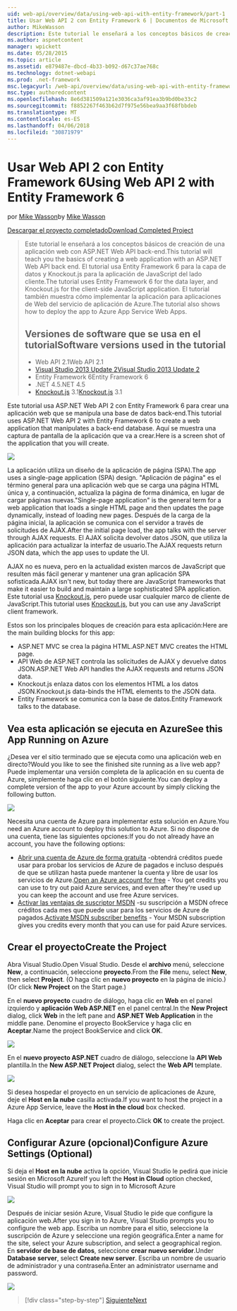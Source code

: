 ```yaml
---
uid: web-api/overview/data/using-web-api-with-entity-framework/part-1
title: Usar Web API 2 con Entity Framework 6 | Documentos de Microsoft
author: MikeWasson
description: Este tutorial le enseñará a los conceptos básicos de creación de una aplicación web con ASP.NET Web API back-end. El tutorial usa Entity Framework 6 para el diseño de datos...
ms.author: aspnetcontent
manager: wpickett
ms.date: 05/28/2015
ms.topic: article
ms.assetid: e879487e-dbcd-4b33-b092-d67c37ae768c
ms.technology: dotnet-webapi
ms.prod: .net-framework
msc.legacyurl: /web-api/overview/data/using-web-api-with-entity-framework/part-1
msc.type: authoredcontent
ms.openlocfilehash: 8e6d381509a121e3036ca3af91ea3b9bd0be33c2
ms.sourcegitcommit: f8852267f463b62d7f975e56bea9aa3f68fbbdeb
ms.translationtype: MT
ms.contentlocale: es-ES
ms.lasthandoff: 04/06/2018
ms.locfileid: "30871979"
---
```

<a name="using-web-api-2-with-entity-framework-6"></a><span data-ttu-id="6c6a8-104">Usar Web API 2 con Entity Framework 6</span><span class="sxs-lookup"><span data-stu-id="6c6a8-104">Using Web API 2 with Entity Framework 6</span></span>
====================
<span data-ttu-id="6c6a8-105">por [Mike Wasson](https://github.com/MikeWasson)</span><span class="sxs-lookup"><span data-stu-id="6c6a8-105">by [Mike Wasson](https://github.com/MikeWasson)</span></span>

[<span data-ttu-id="6c6a8-106">Descargar el proyecto completado</span><span class="sxs-lookup"><span data-stu-id="6c6a8-106">Download Completed Project</span></span>](https://github.com/MikeWasson/BookService)

> <span data-ttu-id="6c6a8-107">Este tutorial le enseñará a los conceptos básicos de creación de una aplicación web con ASP.NET Web API back-end.</span><span class="sxs-lookup"><span data-stu-id="6c6a8-107">This tutorial will teach you the basics of creating a web application with an ASP.NET Web API back end.</span></span> <span data-ttu-id="6c6a8-108">El tutorial usa Entity Framework 6 para la capa de datos y Knockout.js para la aplicación de JavaScript del lado cliente.</span><span class="sxs-lookup"><span data-stu-id="6c6a8-108">The tutorial uses Entity Framework 6 for the data layer, and Knockout.js for the client-side JavaScript application.</span></span> <span data-ttu-id="6c6a8-109">El tutorial también muestra cómo implementar la aplicación para aplicaciones de Web del servicio de aplicación de Azure.</span><span class="sxs-lookup"><span data-stu-id="6c6a8-109">The tutorial also shows how to deploy the app to Azure App Service Web Apps.</span></span>
> 
> ## <a name="software-versions-used-in-the-tutorial"></a><span data-ttu-id="6c6a8-110">Versiones de software que se usa en el tutorial</span><span class="sxs-lookup"><span data-stu-id="6c6a8-110">Software versions used in the tutorial</span></span>
> 
> 
> - <span data-ttu-id="6c6a8-111">Web API 2.1</span><span class="sxs-lookup"><span data-stu-id="6c6a8-111">Web API 2.1</span></span>
> - [<span data-ttu-id="6c6a8-112">Visual Studio 2013 Update 2</span><span class="sxs-lookup"><span data-stu-id="6c6a8-112">Visual Studio 2013 Update 2</span></span>](https://www.visualstudio.com/downloads/download-visual-studio-vs)
> - <span data-ttu-id="6c6a8-113">Entity Framework 6</span><span class="sxs-lookup"><span data-stu-id="6c6a8-113">Entity Framework 6</span></span>
> - <span data-ttu-id="6c6a8-114">.NET 4.5</span><span class="sxs-lookup"><span data-stu-id="6c6a8-114">.NET 4.5</span></span>
> - <span data-ttu-id="6c6a8-115">[Knockout.js](http://knockoutjs.com/) 3.1</span><span class="sxs-lookup"><span data-stu-id="6c6a8-115">[Knockout.js](http://knockoutjs.com/) 3.1</span></span>


<span data-ttu-id="6c6a8-116">Este tutorial usa ASP.NET Web API 2 con Entity Framework 6 para crear una aplicación web que se manipula una base de datos back-end.</span><span class="sxs-lookup"><span data-stu-id="6c6a8-116">This tutorial uses ASP.NET Web API 2 with Entity Framework 6 to create a web application that manipulates a back-end database.</span></span> <span data-ttu-id="6c6a8-117">Aquí se muestra una captura de pantalla de la aplicación que va a crear.</span><span class="sxs-lookup"><span data-stu-id="6c6a8-117">Here is a screen shot of the application that you will create.</span></span>

[![](part-1/_static/image2.png)](part-1/_static/image1.png)

<span data-ttu-id="6c6a8-118">La aplicación utiliza un diseño de la aplicación de página (SPA).</span><span class="sxs-lookup"><span data-stu-id="6c6a8-118">The app uses a single-page application (SPA) design.</span></span> <span data-ttu-id="6c6a8-119">"Aplicación de página" es el término general para una aplicación web que se carga una página HTML única y, a continuación, actualiza la página de forma dinámica, en lugar de cargar páginas nuevas.</span><span class="sxs-lookup"><span data-stu-id="6c6a8-119">"Single-page application" is the general term for a web application that loads a single HTML page and then updates the page dynamically, instead of loading new pages.</span></span> <span data-ttu-id="6c6a8-120">Después de la carga de la página inicial, la aplicación se comunica con el servidor a través de solicitudes de AJAX.</span><span class="sxs-lookup"><span data-stu-id="6c6a8-120">After the initial page load, the app talks with the server through AJAX requests.</span></span> <span data-ttu-id="6c6a8-121">El AJAX solicita devolver datos JSON, que utiliza la aplicación para actualizar la interfaz de usuario.</span><span class="sxs-lookup"><span data-stu-id="6c6a8-121">The AJAX requests return JSON data, which the app uses to update the UI.</span></span>

<span data-ttu-id="6c6a8-122">AJAX no es nueva, pero en la actualidad existen marcos de JavaScript que resulten más fácil generar y mantener una gran aplicación SPA sofisticada.</span><span class="sxs-lookup"><span data-stu-id="6c6a8-122">AJAX isn't new, but today there are JavaScript frameworks that make it easier to build and maintain a large sophisticated SPA application.</span></span> <span data-ttu-id="6c6a8-123">Este tutorial usa [Knockout.js](http://knockoutjs.com/), pero puede usar cualquier marco de cliente de JavaScript.</span><span class="sxs-lookup"><span data-stu-id="6c6a8-123">This tutorial uses [Knockout.js](http://knockoutjs.com/), but you can use any JavaScript client framework.</span></span>

<span data-ttu-id="6c6a8-124">Estos son los principales bloques de creación para esta aplicación:</span><span class="sxs-lookup"><span data-stu-id="6c6a8-124">Here are the main building blocks for this app:</span></span>

- <span data-ttu-id="6c6a8-125">ASP.NET MVC se crea la página HTML.</span><span class="sxs-lookup"><span data-stu-id="6c6a8-125">ASP.NET MVC creates the HTML page.</span></span>
- <span data-ttu-id="6c6a8-126">API Web de ASP.NET controla las solicitudes de AJAX y devuelve datos JSON.</span><span class="sxs-lookup"><span data-stu-id="6c6a8-126">ASP.NET Web API handles the AJAX requests and returns JSON data.</span></span>
- <span data-ttu-id="6c6a8-127">Knockout.js enlaza datos con los elementos HTML a los datos JSON.</span><span class="sxs-lookup"><span data-stu-id="6c6a8-127">Knockout.js data-binds the HTML elements to the JSON data.</span></span>
- <span data-ttu-id="6c6a8-128">Entity Framework se comunica con la base de datos.</span><span class="sxs-lookup"><span data-stu-id="6c6a8-128">Entity Framework talks to the database.</span></span>

## <a name="see-this-app-running-on-azure"></a><span data-ttu-id="6c6a8-129">Vea esta aplicación se ejecuta en Azure</span><span class="sxs-lookup"><span data-stu-id="6c6a8-129">See this App Running on Azure</span></span>

<span data-ttu-id="6c6a8-130">¿Desea ver el sitio terminado que se ejecuta como una aplicación web en directo?</span><span class="sxs-lookup"><span data-stu-id="6c6a8-130">Would you like to see the finished site running as a live web app?</span></span> <span data-ttu-id="6c6a8-131">Puede implementar una versión completa de la aplicación en su cuenta de Azure, simplemente haga clic en el botón siguiente.</span><span class="sxs-lookup"><span data-stu-id="6c6a8-131">You can deploy a complete version of the app to your Azure account by simply clicking the following button.</span></span>

[![](http://azuredeploy.net/deploybutton.png)](https://azuredeploy.net/?WT.mc_id=deploy_azure_aspnet&repository=https://github.com/tfitzmac/BookService)

<span data-ttu-id="6c6a8-132">Necesita una cuenta de Azure para implementar esta solución en Azure.</span><span class="sxs-lookup"><span data-stu-id="6c6a8-132">You need an Azure account to deploy this solution to Azure.</span></span> <span data-ttu-id="6c6a8-133">Si no dispone de una cuenta, tiene las siguientes opciones:</span><span class="sxs-lookup"><span data-stu-id="6c6a8-133">If you do not already have an account, you have the following options:</span></span>

- <span data-ttu-id="6c6a8-134">[Abrir una cuenta de Azure de forma gratuita](https://azure.microsoft.com/pricing/free-trial/?WT.mc_id=A443DD604) -obtendrá créditos puede usar para probar los servicios de Azure de pagados e incluso después de que se utilizan hasta puede mantener la cuenta y libre de usar los servicios de Azure.</span><span class="sxs-lookup"><span data-stu-id="6c6a8-134">[Open an Azure account for free](https://azure.microsoft.com/pricing/free-trial/?WT.mc_id=A443DD604) - You get credits you can use to try out paid Azure services, and even after they're used up you can keep the account and use free Azure services.</span></span>
- <span data-ttu-id="6c6a8-135">[Activar las ventajas de suscriptor MSDN](https://azure.microsoft.com/pricing/member-offers/msdn-benefits-details/?WT.mc_id=A443DD604) -su suscripción a MSDN ofrece créditos cada mes que puede usar para los servicios de Azure de pagados.</span><span class="sxs-lookup"><span data-stu-id="6c6a8-135">[Activate MSDN subscriber benefits](https://azure.microsoft.com/pricing/member-offers/msdn-benefits-details/?WT.mc_id=A443DD604) - Your MSDN subscription gives you credits every month that you can use for paid Azure services.</span></span>

## <a name="create-the-project"></a><span data-ttu-id="6c6a8-136">Crear el proyecto</span><span class="sxs-lookup"><span data-stu-id="6c6a8-136">Create the Project</span></span>

<span data-ttu-id="6c6a8-137">Abra Visual Studio.</span><span class="sxs-lookup"><span data-stu-id="6c6a8-137">Open Visual Studio.</span></span> <span data-ttu-id="6c6a8-138">Desde el **archivo** menú, seleccione **New**, a continuación, seleccione **proyecto**.</span><span class="sxs-lookup"><span data-stu-id="6c6a8-138">From the **File** menu, select **New**, then select **Project**.</span></span> <span data-ttu-id="6c6a8-139">(O haga clic en **nuevo proyecto** en la página de inicio.)</span><span class="sxs-lookup"><span data-stu-id="6c6a8-139">(Or click **New Project** on the Start page.)</span></span>

<span data-ttu-id="6c6a8-140">En el **nuevo proyecto** cuadro de diálogo, haga clic en **Web** en el panel izquierdo y **aplicación Web ASP.NET** en el panel central.</span><span class="sxs-lookup"><span data-stu-id="6c6a8-140">In the **New Project** dialog, click **Web** in the left pane and **ASP.NET Web Application** in the middle pane.</span></span> <span data-ttu-id="6c6a8-141">Denomine el proyecto BookService y haga clic en **Aceptar**.</span><span class="sxs-lookup"><span data-stu-id="6c6a8-141">Name the project BookService and click **OK**.</span></span>

[![](part-1/_static/image4.png)](part-1/_static/image3.png)

<span data-ttu-id="6c6a8-142">En el **nuevo proyecto ASP.NET** cuadro de diálogo, seleccione la **API Web** plantilla.</span><span class="sxs-lookup"><span data-stu-id="6c6a8-142">In the **New ASP.NET Project** dialog, select the **Web API** template.</span></span>

[![](part-1/_static/image6.png)](part-1/_static/image5.png)

<span data-ttu-id="6c6a8-143">Si desea hospedar el proyecto en un servicio de aplicaciones de Azure, deje el **Host en la nube** casilla activada.</span><span class="sxs-lookup"><span data-stu-id="6c6a8-143">If you want to host the project in a Azure App Service, leave the **Host in the cloud** box checked.</span></span>

<span data-ttu-id="6c6a8-144">Haga clic en **Aceptar** para crear el proyecto.</span><span class="sxs-lookup"><span data-stu-id="6c6a8-144">Click **OK** to create the project.</span></span>

## <a name="configure-azure-settings-optional"></a><span data-ttu-id="6c6a8-145">Configurar Azure (opcional)</span><span class="sxs-lookup"><span data-stu-id="6c6a8-145">Configure Azure Settings (Optional)</span></span>

<span data-ttu-id="6c6a8-146">Si deja el **Host en la nube** activa la opción, Visual Studio le pedirá que inicie sesión en Microsoft Azure</span><span class="sxs-lookup"><span data-stu-id="6c6a8-146">If you left the **Host in Cloud** option checked, Visual Studio will prompt you to sign in to Microsoft Azure</span></span>

[![](part-1/_static/image8.png)](part-1/_static/image7.png)

<span data-ttu-id="6c6a8-147">Después de iniciar sesión Azure, Visual Studio le pide que configure la aplicación web.</span><span class="sxs-lookup"><span data-stu-id="6c6a8-147">After you sign in to Azure, Visual Studio prompts you to configure the web app.</span></span> <span data-ttu-id="6c6a8-148">Escriba un nombre para el sitio, seleccione la suscripción de Azure y seleccione una región geográfica.</span><span class="sxs-lookup"><span data-stu-id="6c6a8-148">Enter a name for the site, select your Azure subscription, and select a geographical region.</span></span> <span data-ttu-id="6c6a8-149">En **servidor de base de datos**, seleccione **crear nuevo servidor**.</span><span class="sxs-lookup"><span data-stu-id="6c6a8-149">Under **Database server**, select **Create new server**.</span></span> <span data-ttu-id="6c6a8-150">Escriba un nombre de usuario de administrador y una contraseña.</span><span class="sxs-lookup"><span data-stu-id="6c6a8-150">Enter an administrator username and password.</span></span>

[![](part-1/_static/image10.png)](part-1/_static/image9.png)

> [!div class="step-by-step"]
> [<span data-ttu-id="6c6a8-151">Siguiente</span><span class="sxs-lookup"><span data-stu-id="6c6a8-151">Next</span></span>](part-2.md)
